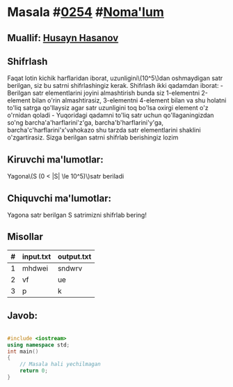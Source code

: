 
<h1>Masala #<a href="https://robocontest.uz/tasks/0254">0254</a> #<a href="https://robocontest.uz/tasks?category=1">Noma'lum</a></h1>
<h2> Muallif: <a href="https://robocontest.uz/profile/husayn_hasanov">Husayn Hasanov</a></h2>
<h2>Shifrlash</h2>
<p>Faqat lotin kichik harflaridan iborat, uzunligini\(10^5\)dan oshmaydigan satr berilgan, siz bu satrni shifrlashingiz kerak.
Shifrlash ikki qadamdan iborat:
- Berilgan satr elementlarini joyini almashtirish bunda siz 1-elementni 2-element bilan o'rin almashtirasiz, 3-elementni 4-element bilan va shu holatni to'liq satrga qo'llaysiz agar satr uzunligini toq bo'lsa oxirgi element o'z o'rnidan qoladi
- Yuqoridagi qadamni to'liq satr uchun qo'llaganingizdan so'ng barcha'a'harflarini'z'ga, barcha'b'harflarini'y'ga, barcha'c'harflarini'x'vahokazo shu tarzda satr elementlarini shaklini o'zgartirasiz.
Sizga berilgan satrni shifrlab berishingiz lozim</p>
<h2>Kiruvchi ma'lumotlar:</h2>
<p>Yagona\(S (0 < |S| \le 10^5)\)satr beriladi</p>
<h2>Chiquvchi ma'lumotlar:</h2>
<p>Yagona satr berilgan S satrimizni shifrlab bering!</p>
<h2>Misollar</h2>
<table>
    <thead>
        <tr>
            <th>#</th>
            <th>input.txt</th>
            <th>output.txt</th>
        </tr>
    </thead>
    <tbody>
            <tr>
                <td>1</td>
                <td>mhdwei</td>
                <td>sndwrv</td>
            </tr>
            <tr>
                <td>2</td>
                <td>vf</td>
                <td>ue</td>
            </tr>
            <tr>
                <td>3</td>
                <td>p</td>
                <td>k</td>
            </tr>
    </tbody>
    </table>
    
<h2>Javob:</h2>

######
```cpp
#include <iostream>
using namespace std;
int main()
{
    // Masala hali yechilmagan
    return 0;
}
```
